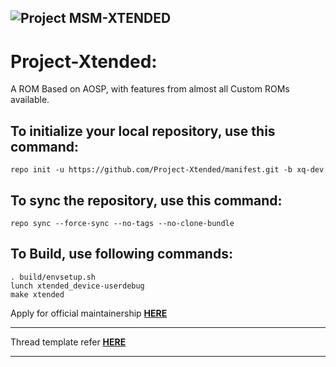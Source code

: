 ![Project MSM-XTENDED](https://raw.githubusercontent.com/Project-Xtended/manifest/xq/template_Head.png)
-------------------------------------------------------------------------------------------------------

Project-Xtended:
====================
A ROM Based on AOSP, with features from almost all Custom ROMs available.


To initialize your local repository, use this command:
-----------------------------------------------------

    repo init -u https://github.com/Project-Xtended/manifest.git -b xq-dev

To sync the repository, use this command:
-----------------------------------------

    repo sync --force-sync --no-tags --no-clone-bundle

To Build, use following commands:
---------------------------------
    
    . build/envsetup.sh
    lunch xtended_device-userdebug
    make xtended

Apply for official maintainership [**HERE**](https://forms.gle/D9WPbBcbeVFiBMJb7)

---------------------------------------------------------------------------------------------------------

Thread template refer [**HERE**](https://github.com/Project-Xtended/manifest/blob/xq/Thread_template.txt)

---------------------------------------------------------------------------------------------------------
